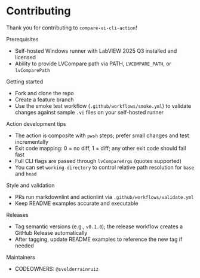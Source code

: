 # Contributing

Thank you for contributing to `compare-vi-cli-action`!

Prerequisites

- Self-hosted Windows runner with LabVIEW 2025 Q3 installed and licensed
- Ability to provide LVCompare path via PATH, `LVCOMPARE_PATH`, or `lvComparePath`

Getting started

- Fork and clone the repo
- Create a feature branch
- Use the smoke test workflow (`.github/workflows/smoke.yml`) to validate changes against sample `.vi` files on your self-hosted runner

Action development tips

- The action is composite with `pwsh` steps; prefer small changes and test incrementally
- Exit code mapping: 0 = no diff, 1 = diff; any other exit code should fail fast
- Full CLI flags are passed through `lvCompareArgs` (quotes supported)
- You can set `working-directory` to control relative path resolution for `base` and `head`

Style and validation

- PRs run markdownlint and actionlint via `.github/workflows/validate.yml`
- Keep README examples accurate and executable

Releases

- Tag semantic versions (e.g., `v0.1.0`); the release workflow creates a GitHub Release automatically
- After tagging, update README examples to reference the new tag if needed

Maintainers

- CODEOWNERS: `@svelderrainruiz`
